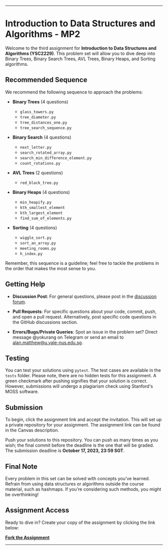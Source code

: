 ---

# Introduction to Data Structures and Algorithms - MP2

Welcome to the third assignment for **Introduction to Data Structures and Algorithms (YSC2229)**. This problem set will allow you to dive deep into Binary Trees, Binary Search Trees, AVL Trees, Binary Heaps, and Sorting algorithms.

## Recommended Sequence

We recommend the following sequence to approach the problems:

- **Binary Trees** (4 questions)
  - `glass_towers.py`
  - `tree_diameter.py`
  - `tree_distances_one.py`
  - `tree_search_sequence.py`
  
- **Binary Search** (4 questions)
  - `next_letter.py`
  - `search_rotated_array.py`
  - `search_min_difference_element.py`
  - `count_rotations.py`
  
- **AVL Trees** (2 questions)
  - `red_black_tree.py`
  
- **Binary Heaps** (4 questions)
  - `min_heapify.py`
  - `kth_smallest_element`
  - `kth_largest_element`
  - `find_sum_of_elements.py`
  
- **Sorting** (4 questions)
  - `wiggle_sort.py`
  - `sort_an_array.py`
  - `meeting_rooms.py`
  - `h_index.py`

Remember, this sequence is a guideline; feel free to tackle the problems in the order that makes the most sense to you.

## Getting Help

- **Discussion Post**: For general questions, please post in the [discussion forum](#).
  
- **Pull Requests**: For specific questions about your code, commit, push, and open a pull request. Alternatively, post specific code questions in the GitHub discussions section.

- **Errors/Bugs/Private Queries**: Spot an issue in the problem set? Direct message @yokurang on Telegram or send an email to <alan.matthew@u.yale-nus.edu.sg>.

## Testing

You can test your solutions using `pytest`. The test cases are available in the `tests` folder. Please note, there are no hidden tests for this assignment. A green checkmark after pushing signifies that your solution is correct. However, submissions will undergo a plagiarism check using Stanford's MOSS software.

## Submission

To begin, click the assignment link and accept the invitation. This will set up a private repository for your assignment. The assignment link can be found in the Canvas description.

Push your solutions to this repository. You can push as many times as you wish; the final commit before the deadline is the one that will be graded. The submission deadline is **October 17, 2023, 23:59 SGT**.

## Final Note

Every problem in this set can be solved with concepts you've learned. Refrain from using data structures or algorithms outside the course material, such as hashmaps. If you're considering such methods, you might be overthinking!

## Assignment Access

Ready to dive in? Create your copy of the assignment by clicking the link below:

[**Fork the Assignment**](https://classroom.github.com/a/sFWdSc_h)

---